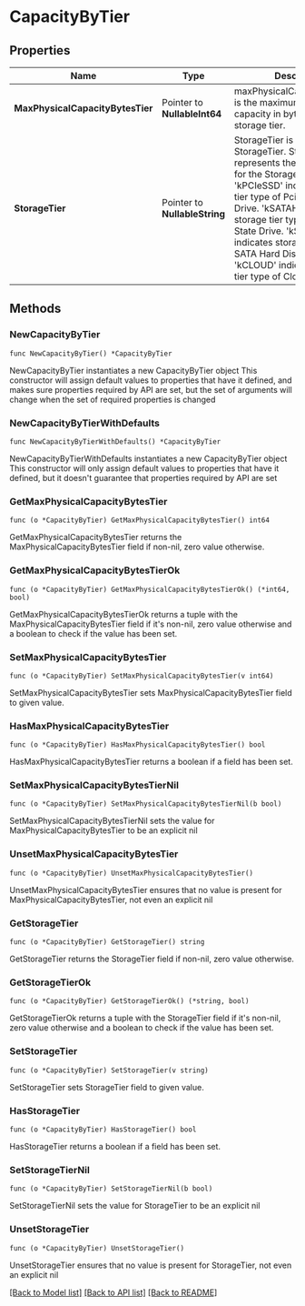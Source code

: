 # CapacityByTier

## Properties

Name | Type | Description | Notes
------------ | ------------- | ------------- | -------------
**MaxPhysicalCapacityBytesTier** | Pointer to **NullableInt64** | maxPhysicalCapacityBytesTier is the maximum physical capacity in bytes of the storage tier. | [optional] 
**StorageTier** | Pointer to **NullableString** | StorageTier is the type of StorageTier. StorageTierType represents the various values for the Storage Tier. &#39;kPCIeSSD&#39; indicates storage tier type of Pci Solid State Drive. &#39;kSATAHDD&#39; indicates storage tier type of SATA Solid State Drive. &#39;kSATAHDD&#39; indicates storage tier type of SATA Hard Disk Drive. &#39;kCLOUD&#39; indicates storage tier type of Cloud. | [optional] 

## Methods

### NewCapacityByTier

`func NewCapacityByTier() *CapacityByTier`

NewCapacityByTier instantiates a new CapacityByTier object
This constructor will assign default values to properties that have it defined,
and makes sure properties required by API are set, but the set of arguments
will change when the set of required properties is changed

### NewCapacityByTierWithDefaults

`func NewCapacityByTierWithDefaults() *CapacityByTier`

NewCapacityByTierWithDefaults instantiates a new CapacityByTier object
This constructor will only assign default values to properties that have it defined,
but it doesn't guarantee that properties required by API are set

### GetMaxPhysicalCapacityBytesTier

`func (o *CapacityByTier) GetMaxPhysicalCapacityBytesTier() int64`

GetMaxPhysicalCapacityBytesTier returns the MaxPhysicalCapacityBytesTier field if non-nil, zero value otherwise.

### GetMaxPhysicalCapacityBytesTierOk

`func (o *CapacityByTier) GetMaxPhysicalCapacityBytesTierOk() (*int64, bool)`

GetMaxPhysicalCapacityBytesTierOk returns a tuple with the MaxPhysicalCapacityBytesTier field if it's non-nil, zero value otherwise
and a boolean to check if the value has been set.

### SetMaxPhysicalCapacityBytesTier

`func (o *CapacityByTier) SetMaxPhysicalCapacityBytesTier(v int64)`

SetMaxPhysicalCapacityBytesTier sets MaxPhysicalCapacityBytesTier field to given value.

### HasMaxPhysicalCapacityBytesTier

`func (o *CapacityByTier) HasMaxPhysicalCapacityBytesTier() bool`

HasMaxPhysicalCapacityBytesTier returns a boolean if a field has been set.

### SetMaxPhysicalCapacityBytesTierNil

`func (o *CapacityByTier) SetMaxPhysicalCapacityBytesTierNil(b bool)`

 SetMaxPhysicalCapacityBytesTierNil sets the value for MaxPhysicalCapacityBytesTier to be an explicit nil

### UnsetMaxPhysicalCapacityBytesTier
`func (o *CapacityByTier) UnsetMaxPhysicalCapacityBytesTier()`

UnsetMaxPhysicalCapacityBytesTier ensures that no value is present for MaxPhysicalCapacityBytesTier, not even an explicit nil
### GetStorageTier

`func (o *CapacityByTier) GetStorageTier() string`

GetStorageTier returns the StorageTier field if non-nil, zero value otherwise.

### GetStorageTierOk

`func (o *CapacityByTier) GetStorageTierOk() (*string, bool)`

GetStorageTierOk returns a tuple with the StorageTier field if it's non-nil, zero value otherwise
and a boolean to check if the value has been set.

### SetStorageTier

`func (o *CapacityByTier) SetStorageTier(v string)`

SetStorageTier sets StorageTier field to given value.

### HasStorageTier

`func (o *CapacityByTier) HasStorageTier() bool`

HasStorageTier returns a boolean if a field has been set.

### SetStorageTierNil

`func (o *CapacityByTier) SetStorageTierNil(b bool)`

 SetStorageTierNil sets the value for StorageTier to be an explicit nil

### UnsetStorageTier
`func (o *CapacityByTier) UnsetStorageTier()`

UnsetStorageTier ensures that no value is present for StorageTier, not even an explicit nil

[[Back to Model list]](../README.md#documentation-for-models) [[Back to API list]](../README.md#documentation-for-api-endpoints) [[Back to README]](../README.md)


